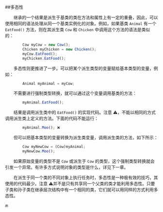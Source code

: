 ##多态性

&emsp;&emsp;继承的一个结果是派生于基类的类在方法和属性上有一定的重叠，因此，可以使用相同的语法处理从同一个基类实例化的对象。例如，如果基类 `Animal` 有一个 `EatFood()` 方法，则在其派生类 `Cow` 和 `Chicken` 中调用这个方法的语法是类似的：

```javascript
        Cow myCow = new Cow();
        Chicken myChicken = new Chicken();
        myCow.EatFood();
        myChicken.EatFood();
```

&emsp;&emsp;多态性则更推进了一步。可以把某个派生类型的变量赋给基本类型的变量，例如：

```javascript
        Animal myAnimal = myCow;
```

&emsp;&emsp;不需要进行强制类型转换，就可以通过这个变量调用基类的方法：

```javascript
        myAnimal.EatFood();
```    

&emsp;&emsp;结果是调用派生类中的 `EatFood()` 的实现代码。注意 ⚠️，不能以相同的方式调用派生类上定义的方法。下面的代码不能运行：

```javascript
        myAnimal.Moo(); ❌
```

&emsp;&emsp;但可以把基本类型的变量转换为派生类变量，调用派生类的方法，如下所示：

```javascript
        Cow myNewCow = (Cow)myAnimal;
        myNewCow.Moo();
```

&emsp;&emsp;如果原始变量的类型不是 `Cow` 或派生于 `Cow` 的类型，这个强制类型转换就会引发一个异常。有许多方式说明对象的类型是什么，详见下一章。

&emsp;&emsp;在派生于同一个类的不同对象上执行任务时，多态性是一种极有效的技巧，其使用的代码最少。注意 ⚠️并不是只有共享同一个父类的类才能利用多态性。只要子类和孙子类在继承层次结构中有一个相同的类，它们就可以用同样的方式利用多态性。
















🔚